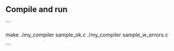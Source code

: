Compile and run
-----------------------------

´´´

make
./my_compiler sample_ok.c
./my_compiler sample_w_errors.c

´´´ 
